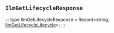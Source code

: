 ## `IlmGetLifecycleResponse`
:::
type IlmGetLifecycleResponse = Record<string, [IlmGetLifecycleLifecycle](./IlmGetLifecycleLifecycle.md)>;
:::

